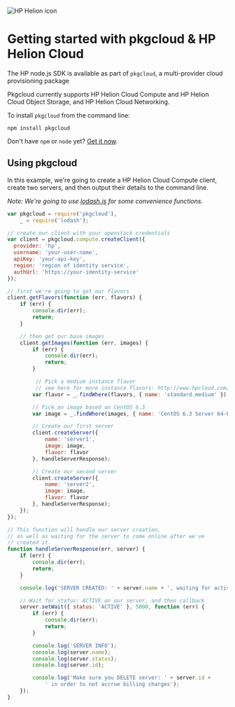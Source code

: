 ![HP Helion icon](http://www8.hp.com/hpnext/sites/default/files/content/documents/HP%20Helion%20Logo_Cloud_Martin%20Fink_New%20Style%20of%20IT_Hewlett-Packard.PNG)
# Getting started with pkgcloud & HP Helion Cloud
The HP node.js SDK is available as part of `pkgcloud`, a multi-provider cloud provisioning package

Pkgcloud currently supports HP Helion Cloud Compute and HP Helion Cloud Object Storage, and HP Helion Cloud Networking.

To install `pkgcloud` from the command line:

```
npm install pkgcloud
```

Don't have `npm` or `node` yet? [Get it now](http://nodejs.org/download).

## Using pkgcloud

In this example, we're going to create a HP Helion Cloud Compute client, create two servers, and then output their details to the command line.

*Note: We're going to use [lodash.js](https://lodash.com) for some convenience functions.*

```Javascript
var pkgcloud = require('pkgcloud'),
    _ = require('lodash');

// create our client with your openstack credentials
var client = pkgcloud.compute.createClient({
  provider: 'hp',
  username: 'your-user-name',
  apiKey: 'your-api-key',
  region: 'region of identity service',
  authUrl: 'https://your-identity-service'
});

// first we're going to get our flavors
client.getFlavors(function (err, flavors) {
    if (err) {
        console.dir(err);
        return;
    }

    // then get our base images
    client.getImages(function (err, images) {
        if (err) {
            console.dir(err);
            return;
        }

         // Pick a medium instance flavor
         // see here for more instance flavors: http://www.hpcloud.com/products-services/hp-cloud-compute-13_5
        var flavor = _.findWhere(flavors, { name: 'standard.medium' });

        // Pick an image based on CentOS 6.3
        var image = _.findWhere(images, { name: 'CentOS 6.3 Server 64-bit 20130116' });

        // Create our first server
        client.createServer({
            name: 'server1',
            image: image,
            flavor: flavor
        }, handleServerResponse);

        // Create our second server
        client.createServer({
            name: 'server2',
            image: image,
            flavor: flavor
        }, handleServerResponse);
    });
});

// This function will handle our server creation,
// as well as waiting for the server to come online after we've
// created it.
function handleServerResponse(err, server) {
    if (err) {
        console.dir(err);
        return;
    }

    console.log('SERVER CREATED: ' + server.name + ', waiting for active status');

    // Wait for status: ACTIVE on our server, and then callback
    server.setWait({ status: 'ACTIVE' }, 5000, function (err) {
        if (err) {
            console.dir(err);
            return;
        }

        console.log('SERVER INFO');
        console.log(server.name);
        console.log(server.status);
        console.log(server.id);

        console.log('Make sure you DELETE server: ' + server.id +
            ' in order to not accrue billing charges');
    });
}
```
